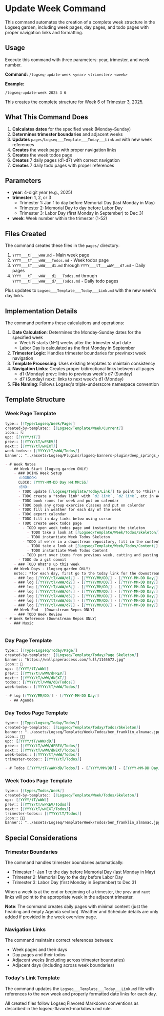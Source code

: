 # Update Week Command

This command automates the creation of a complete week structure in the Logseq garden, including week pages, day pages, and todo pages with proper navigation links and formatting.

## Usage

Execute this command with three parameters: year, trimester, and week number.

**Command:** `/logseq-update-week <year> <trimester> <week>`

**Example:**
```
/logseq-update-week 2025 3 6
```
This creates the complete structure for Week 6 of Trimester 3, 2025.

## What This Command Does

1. **Calculates dates** for the specified week (Monday-Sunday)
2. **Determines trimester boundaries** and adjacent weeks
3. **Updates** `pages/Logseq___Template___Today___Link.md` with new week references
4. **Creates** the week page with proper navigation links
5. **Creates** the week todos page
6. **Creates** 7 daily pages (d1-d7) with correct navigation
7. **Creates** 7 daily todo pages with proper references

## Parameters

- **year**: 4-digit year (e.g., 2025)
- **trimester**: 1, 2, or 3
  - Trimester 1: Jan 1 to day before Memorial Day (last Monday in May)
  - Trimester 2: Memorial Day to day before Labor Day
  - Trimester 3: Labor Day (first Monday in September) to Dec 31
- **week**: Week number within the trimester (1-52)

## Files Created

The command creates these files in the `pages/` directory:

1. `YYYY___tT___wWW.md` - Main week page
2. `YYYY___tT___wWW___Todos.md` - Week todos page
3. `YYYY___tT___wWW___d1.md` through `YYYY___tT___wWW___d7.md` - Daily pages
4. `YYYY___tT___wWW___d1___Todos.md` through `YYYY___tT___wWW___d7___Todos.md` - Daily todo pages

Plus updates to `Logseq___Template___Today___Link.md` with the new week's day links.

## Implementation Details

The command performs these calculations and operations:

1. **Date Calculation**: Determines the Monday-Sunday dates for the specified week
   - Week N starts (N-1) weeks after the trimester start date
   - Labor Day is calculated as the first Monday in September
2. **Trimester Logic**: Handles trimester boundaries for prev/next week navigation
3. **Template Processing**: Uses existing templates to maintain consistency
4. **Navigation Links**: Creates proper bidirectional links between all pages
   - d1 (Monday) prev:: links to previous week's d7 (Sunday)
   - d7 (Sunday) next:: links to next week's d1 (Monday)
5. **File Naming**: Follows Logseq's triple-underscore namespace convention

## Template Structure

### Week Page Template
```markdown
type:: [[Type/Logseq/Week/Page]]
created-by-template:: [[Logseq/Template/Week/Current]]
icon:: 🗓️
up:: [[YYYY/tT]]
prev:: [[YYYY/tT/wPREV]]
next:: [[YYYY/tT/wNEXT]]
week-todos:: [[YYYY/tT/wWW/Todos]]
banner:: "../assets/Logseq/Plugins/logseq-banners-plugin/deep_springs_cow_camp_01.jpg"

- # Week Notes
  - ## Week Start (logseq-garden ONLY)
    - ### DOING Week Setup
      :LOGBOOK:
      CLOCK: [YYYY-MM-DD Day HH:MM:SS]
      :END:
      - TODO update [[Logseq/Template/Today/Link]] to point to *this* week, and fill in all the days as well
      - TODO create a "today link" with `d1 link`, `d2 link`, etc in Week Days below
      - TODO book rooms for week and put on calendar
      - TODO book any group exercise classes and put on calendar
      - TODO fill in weather for each day of the week
      - TODO export calendar
      - TODO fill in day links below using cursor
      - TODO create week todos page
        - TODO open week todos page and instantiate the skeleton
          - TODO take a look at [[Logseq/Template/Week/Todos/Skeleton]]
          - TODO instantiate Week Todos Skeleton
        - TODO if we're in a downstream repository, fill in the content of the week todos page
          - TODO take a look at [[Logseq/Template/Week/Todos/Content]]
          - TODO instantiate Week Todos Content
        - TODO port over items from previous week, cutting and pasting
      - TODO do a git commit
    - ### TODO What's up this week
  - ## Week Days - (logseq-garden ONLY)
    note:: *for each day, first go to the today link for the downstream Logseq repo and fill it out, then use `Today Link` template, and inside that log entry, use [[Logseq/Template/Today/Setup Checklist]] template*
    - ### log [[YYYY/tT/wWW/d1]] - [[YYYY/MM/DD]] - [[YYYY-MM-DD Day]]
    - ### log [[YYYY/tT/wWW/d2]] - [[YYYY/MM/DD]] - [[YYYY-MM-DD Day]]
    - ### log [[YYYY/tT/wWW/d3]] - [[YYYY/MM/DD]] - [[YYYY-MM-DD Day]]
    - ### log [[YYYY/tT/wWW/d4]] - [[YYYY/MM/DD]] - [[YYYY-MM-DD Day]]
    - ### log [[YYYY/tT/wWW/d5]] - [[YYYY/MM/DD]] - [[YYYY-MM-DD Day]]
    - ### log [[YYYY/tT/wWW/d6]] - [[YYYY/MM/DD]] - [[YYYY-MM-DD Day]]
    - ### log [[YYYY/tT/wWW/d7]] - [[YYYY/MM/DD]] - [[YYYY-MM-DD Day]]
  - ## Week End - (Downstream Repos ONLY)
    - ### TODO Week Review
- # Week Reference (Downstream Repos ONLY)
  - ### Music
  -
```

### Day Page Template
```markdown
type:: [[Type/Logseq/Today/Page]]
created-by-template:: [[Logseq/Template/Today/Page Skeleton]]
banner:: "https://wallpaperaccess.com/full/1146672.jpg"
icon:: 📖
up:: [[YYYY/tT/wWW]]
prev:: [[YYYY/tT/wWW/dPREV]]
next:: [[YYYY/tT/wWW/dNEXT]]
todos:: [[YYYY/tT/wWW/dD/Todos]]
week-todos:: [[YYYY/tT/wWW/Todos]]

- # log [[YYYY/MM/DD]] - [[YYYY-MM-DD Day]]
  - ## Agenda
```

### Day Todos Page Template
```markdown
type:: [[Type/Logseq/Today/Todos]]
created-by-template:: [[Logseq/Template/Today/Todos/Skeleton]]
banner:: "../assets/Logseq/Template/Week/Todos/ben_franklin_almanac.jpg"
icon:: 📅✅
up:: [[YYYY/tT/wWW/dD]]
prev:: [[YYYY/tT/wWW/dPREV/Todos]]
next:: [[YYYY/tT/wWW/dNEXT/Todos]]
week-todos:: [[YYYY/tT/wWW/Todos]]
trimester-todos:: [[YYYY/tT/Todos]]

- # Todos [[YYYY/tT/wWW/dD/Todos]] - [[YYYY/MM/DD]] - [[YYYY-MM-DD Day]]
```

### Week Todos Page Template
```markdown
type:: [[types/Todos/Week]]
created-by-template:: [[Logseq/Template/Week/Todos/Skeleton]]
up:: [[YYYY/tT/wWW]]
prev:: [[YYYY/tT/wPREV/Todos]]
next:: [[YYYY/tT/wNEXT/Todos]]
trimester-todos:: [[YYYY/tT/Todos]]
icon:: 📅✅
banner:: "../assets/Logseq/Template/Week/Todos/ben_franklin_almanac.jpg"
```

## Special Considerations

### Trimester Boundaries
The command handles trimester boundaries automatically:
- Trimester 1: Jan 1 to the day before Memorial Day (last Monday in May)
- Trimester 2: Memorial Day to the day before Labor Day
- Trimester 3: Labor Day (first Monday in September) to Dec 31

When a week is at the end or beginning of a trimester, the `prev` and `next` links will point to the appropriate week in the adjacent trimester.

**Note**: The command creates daily pages with minimal content (just the heading and empty Agenda section). Weather and Schedule details are only added if provided in the week overview page.

### Navigation Links
The command maintains correct references between:
- Week pages and their days
- Day pages and their todos
- Adjacent weeks (including across trimester boundaries)
- Adjacent days (including across week boundaries)

### Today's Link Template
The command updates the `Logseq___Template___Today___Link.md` file with references to the new week and properly formatted date links for each day.

All created files follow Logseq Flavored Markdown conventions as described in the logseq-flavored-markdown.md rule.
